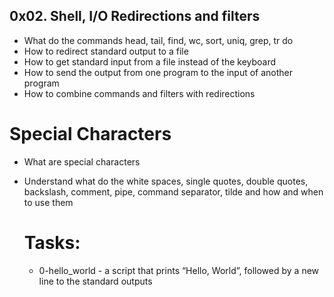 ## 0x02. Shell, I/O Redirections and filters
+ What do the commands head, tail, find, wc, sort, uniq, grep, tr do
+ How to redirect standard output to a file
+ How to get standard input from a file instead of the keyboard
+ How to send the output from one program to the input of another program
+ How to combine commands and filters with redirections
# Special Characters
+ What are special characters
+ Understand what do the white spaces, single quotes, double quotes, backslash, comment, pipe, command separator, tilde and how and when to use them


  # Tasks:

    + 0-hello_world -  a script that prints “Hello, World”, followed by a new line to the standard outputs
    
